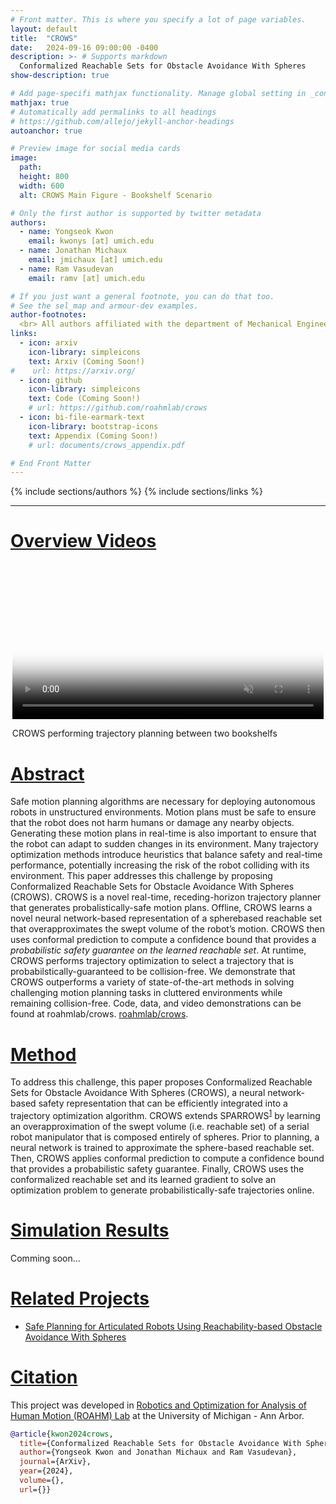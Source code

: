 ```yaml
---
# Front matter. This is where you specify a lot of page variables.
layout: default
title:  "CROWS"
date:   2024-09-16 09:00:00 -0400
description: >- # Supports markdown
  Conformalized Reachable Sets for Obstacle Avoidance With Spheres
show-description: true

# Add page-specifi mathjax functionality. Manage global setting in _config.yml
mathjax: true
# Automatically add permalinks to all headings
# https://github.com/allejo/jekyll-anchor-headings
autoanchor: true

# Preview image for social media cards
image:
  path: 
  height: 800
  width: 600
  alt: CROWS Main Figure - Bookshelf Scenario

# Only the first author is supported by twitter metadata
authors:
  - name: Yongseok Kwon
    email: kwonys [at] umich.edu
  - name: Jonathan Michaux
    email: jmichaux [at] umich.edu
  - name: Ram Vasudevan
    email: ramv [at] umich.edu

# If you just want a general footnote, you can do that too.
# See the sel_map and armour-dev examples.
author-footnotes:
  <br> All authors affiliated with the department of Mechanical Engineering and Department of Robotics of the University of Michigan, Ann Arbor.
links:
  - icon: arxiv
    icon-library: simpleicons
    text: Arxiv (Coming Soon!)
#    url: https://arxiv.org/
  - icon: github
    icon-library: simpleicons
    text: Code (Coming Soon!)
    # url: https://github.com/roahmlab/crows
  - icon: bi-file-earmark-text
    icon-library: bootstrap-icons
    text: Appendix (Coming Soon!)
    # url: documents/crows_appendix.pdf

# End Front Matter
---
```


{% include sections/authors %}
{% include sections/links %}

---
# [Overview Videos](#overview-videos)

<!-- BEGIN OVERVIEW VIDEOS -->
<div class="fullwidth video-container" style="flex-wrap:nowrap; padding: 0 0.2em">
  <div class="video-item" style="min-width:0;">
    <video
      class="autoplay-on-load"
      preload="none"
      controls
      disablepictureinpicture
      playsinline
      muted
      loop
      style="display:block; width:100%; height:auto;"
      poster="assets/front_figure.png">
      <!-- <source src="assets/.mp4" type="video/mp4"> -->
      Your browser does not support this video.
    </video>
    <p>CROWS performing trajectory planning between two bookshelfs </p>
  </div>
</div> <!-- END OVERVIEW VIDEOS -->

<!-- BEGIN ABSTRACT -->
<div markdown="1" class="content-block justify grey">

# [Abstract](#abstract)
Safe motion planning algorithms are necessary for deploying autonomous robots in unstructured environments. Motion plans must be safe to ensure that the robot does not harm humans or damage any nearby objects. Generating these motion plans in real-time is also important to ensure that the robot can adapt to sudden changes in its environment. Many trajectory optimization methods introduce heuristics that balance safety and real-time performance, potentially increasing the risk of the robot colliding with its environment. This paper addresses this challenge by proposing Conformalized Reachable Sets for Obstacle Avoidance With Spheres (CROWS). CROWS is a novel real-time, receding-horizon trajectory planner that generates probalistically-safe motion plans. Offline, CROWS learns a novel neural network-based representation of a spherebased reachable set that overapproximates the swept volume of the robot’s motion. CROWS then uses conformal prediction to compute a confidence bound that provides a *probabilistic safety guarantee on the learned reachable set*. At runtime, CROWS performs trajectory optimization to select a trajectory that is probabilstically-guaranteed to be collision-free. We demonstrate that CROWS outperforms a variety of state-of-the-art methods in solving challenging motion planning tasks in cluttered environments while remaining collision-free. Code, data, and video demonstrations can be found at roahmlab/crows. [roahmlab/crows](https://github.com/roahmlab/crows).

</div> <!-- END ABSTRACT -->

<!-- BEGIN METHOD -->
<div markdown="1" class="justify">

# [Method](#method)

<!-- ![link_construction](./assets/method_overview.png)
{: class="fullwidth"} -->

<!-- # Contributions -->
To address this challenge, this paper proposes Conformalized Reachable Sets for Obstacle Avoidance With Spheres (CROWS), a neural network-based safety representation that can be efficiently integrated into a trajectory optimization algorithm. CROWS extends SPARROWS<sup>[1](https://roahmlab.github.io/sparrows/)</sup>  by learning an overapproximation of the swept volume (i.e. reachable set) of a serial robot manipulator that is composed entirely of spheres. Prior to planning, a neural network is trained to approximate the sphere-based reachable set. Then, CROWS applies conformal prediction to compute a confidence bound that provides a probabilistic safety guarantee. Finally, CROWS uses the conformalized reachable set and its learned gradient to solve an optimization problem to generate probabilistically-safe trajectories online.

</div><!-- END METHOD -->

<!-- START RESULTS -->
<div markdown="1" class="content-block grey justify">

# [Simulation Results](#simulation-results)
Comming soon...
</div><!-- END RESULTS -->

<div markdown="1" class="justify">
  
# [Related Projects](#related-projects)
  
* [Safe Planning for Articulated Robots Using Reachability-based Obstacle Avoidance With Spheres](https://roahmlab.github.io/sparrows/)

<div markdown="1" class="content-block grey justify">
  
# [Citation](#citation)

This project was developed in [Robotics and Optimization for Analysis of Human Motion (ROAHM) Lab](http://www.roahmlab.com/) at the University of Michigan - Ann Arbor.

```bibtex
@article{kwon2024crows,
  title={Conformalized Reachable Sets for Obstacle Avoidance With Spheres},
  author={Yongseok Kwon and Jonathan Michaux and Ram Vasudevan},
  journal={ArXiv},
  year={2024},
  volume={},
  url={}}
```
</div>


<!-- below are some special scripts -->
<script>
window.addEventListener("load", function() {
  // Get all video elements and auto pause/play them depending on how in frame or not they are
  let videos = document.querySelectorAll('.autoplay-in-frame');

  // Create an IntersectionObserver instance for each video
  videos.forEach(video => {
    const observer = new IntersectionObserver(entries => {
      const isVisible = entries[0].isIntersecting;
      if (isVisible && video.paused) {
        video.play();
      } else if (!isVisible && !video.paused) {
        video.pause();
      }
    }, { threshold: 0.25 });

    observer.observe(video);
  });

  // document.addEventListener("DOMContentLoaded", function() {
  videos = document.querySelectorAll('.autoplay-on-load');

  videos.forEach(video => {
    video.play();
  });
});
</script>

